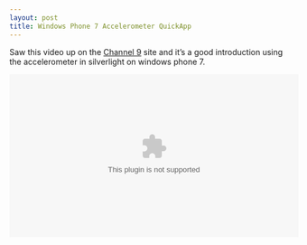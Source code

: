 ```yaml
---
layout: post
title: Windows Phone 7 Accelerometer QuickApp
---
```



<p>Saw this video up on the <a href="http://channel9.msdn.com/posts/Windows-Phone-7-Accelerometer-QuickApp-Using-Silverlight-for-Windows-Phone-7">Channel 9</a> site and it’s a good introduction using the accelerometer in silverlight on windows phone 7.</p>  <object type="application/x-silverlight-2" data="data:application/x-silverlight-2," width="512" height="288"><param name="minRuntimeVersion" value="4.0.50401.0" /><param name="source" value="http://channel9.msdn.com/scripts/Channel9.xap?v=1.5" /><param name="initParams" value="mediaurl=http://files.ch9.ms/ch9/1538/8ada5d2d-f2b9-43ab-b68d-9e3f01641538/accelerometerquickapp.ism/manifest,thumbnail=http://files.ch9.ms/ch9/1538/8ada5d2d-f2b9-43ab-b68d-9e3f01641538/accelerometerquickapp_512_ch9.jpg,deliverymethod=adaptivestreaming,autoplay=false,entryid=8ada5d2df2b943abb68d9e3f01641538" /></object>
